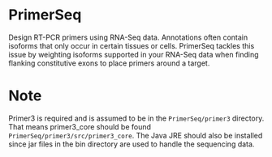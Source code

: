 PrimerSeq
=========

Design RT-PCR primers using RNA-Seq data. 
Annotations often contain isoforms that only occur in 
certain tissues or cells. PrimerSeq tackles this issue by weighting 
isoforms supported in your RNA-Seq data when finding
flanking constitutive exons to place primers around a target.

Note
====

Primer3 is required and is assumed to be in the `PrimerSeq/primer3`
directory. That means primer3_core should be found `PrimerSeq/primer3/src/primer3_core`.
The Java JRE should also be installed since jar files in the bin directory
are used to handle the sequencing data.
